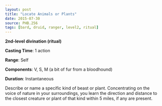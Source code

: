 ```yaml
---
layout: post
title: "Locate Animals or Plants"
date: 2015-07-30
source: PHB.256
tags: [bard, druid, ranger, level2, ritual]
---
```


**2nd-level divination (ritual)**

**Casting Time**: 1 action

**Range**: Self

**Components**: V, S, M (a bit of fur from a bloodhound)

**Duration**: Instantaneous

Describe or name a specific kind of beast or plant. Concentrating on the voice of nature in your surroundings, you learn the direction and distance to the closest creature or plant of that kind within 5 miles, if any are present.
